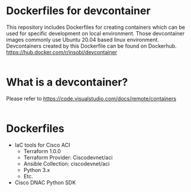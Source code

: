 # Dockerfiles for devcontainer
This repository includes Dockerfiles for creating containers which can be used for specific development on local environment. Those devcontainer images commonly use Ubuntu 20.04 based linux environment. Devcontainers created by this Dockerfile can be found on Dockerhub. https://hub.docker.com/r/insobi/devcontainer
<br><br>

# What is a devcontainer?
Please refer to https://code.visualstudio.com/docs/remote/containers
<br><br>

# Dockerfiles
- IaC tools for Cisco ACI
  - Terraform 1.0.0
  - Terraform Provider: Ciscodevnet/aci
  - Ansible Collection: ciscodevnet/aci
  - Python 3.x
  - Etc.
- Cisco DNAC Python SDK